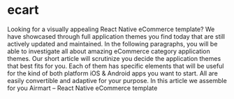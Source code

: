 # ecart
Looking for a visually appealing React Native eCommerce template? We have showcased through full application themes you find today that are still actively updated and maintained. In the following paragraphs, you will be able to investigate all about amazing eCommerce category application themes. Our short article will scrutinize you decide the application themes that best fits for you. Each of them has specific elements that will be useful for the kind of both platform iOS &amp; Android apps you want to start. All are easily convertible and adaptive for your purpose. In this article we assemble for you Airmart – React Native eCommerce template
